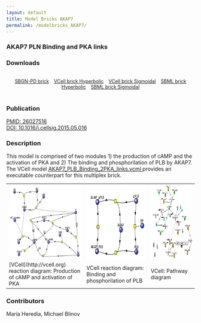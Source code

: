 ```yaml
---
layout: default
title: Model Bricks AKAP7
permalink: /modelbricks_AKAP7/
---
```

### AKAP7 PLN Binding and PKA links

### Downloads
<div class="img" style="font-size:90%; text-align:center;"><br />
 <a href="/modelbricks/PhosphorylationSBGN.graphml">SBGN-PD brick</a> &ensp; 
 <a href="/modelbricks/Tyson_2003_1b.vcml">VCell brick Hyperbolic</a> &ensp; 
 <a href="/modelbricks/Tyson_2003_1c.vcml">VCell brick Sigmoidal</a> &ensp;
 <a href="/modelbricks/Tyson_2003_1b.xml">SBML brick Hyperbolic</a> &ensp;
<a href="/modelbricks/Tyson_2003_1c.xml">SBML brick Sigmoidal</a>
</div>
<br />

### Publication 

 <a href="https://www.ncbi.nlm.nih.gov/pubmed/?term=26027516">PMID: 26027516</a> <br />
 <a href="https://doi.org/10.1016/j.cellsig.2015.05.016">DOI: 10.1016/j.cellsig.2015.05.016</a><br />

### Description

This model is comprised of two modules 1) the production of cAMP and the activation of PKA and 2) The binding and phosphorilation of PLB by AKAP7. The VCell model <a href="/modelbricks/AKAP7_PLB_Binding_2PKA_links"> AKAP7_PLB_Binding_2PKA_links.vcml </a> provides an executable counterpart for this multiplex brick.

<table>
 <tr>
  <td>
   <img align="center" src="/images/modelbricks/cCAMPprod_PKAact.PNG" height="200"/>
  </td>
  <td>
   <img align="center" src="/images/modelbricks/PLB_binding_phosph.PNG" height="200"/>
  </td>
  <td>
   <img align="center" src="/images/modelbricks/Pathways-AKAP7.PNG" height="200"/>
  </td>
 </tr>
  <tr>
  <td>
   [VCell](http://vcell.org) reaction diagram: Production of cAMP and activation of PKA
  </td>
  <td>
   VCell reaction diagram: Binding and phosphorilation of PLB
  </td>
  <td>
   VCell: Pathway diagram
  </td>
 </tr>
 </table>


### Contributors
María Heredia, Michael Blinov

 
